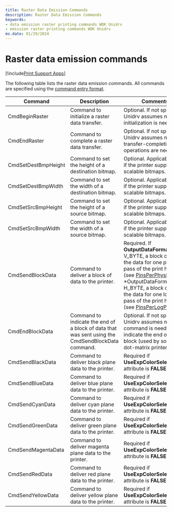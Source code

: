 ```yaml
---
title: Raster Data Emission Commands
description: Raster Data Emission Commands
keywords:
- data emission raster printing commands WDK Unidrv
- emission raster printing commands WDK Unidrv
ms.date: 01/29/2024
---
```


# Raster data emission commands

[!include[Print Support Apps](../includes/print-support-apps.md)]

The following table lists the raster data emission commands. All commands are specified using the [command entry format](command-entry-format.md).

| Command | Description | Comments |
|--|--|--|
| CmdBeginRaster | Command to initialize a raster data transfer. | Optional. If not specified, Unidrv assumes no initialization is needed. |
| CmdEndRaster | Command to complete a raster data transfer. | Optional. If not specified, Unidrv assumes no transfer-completion operations are needed. |
| CmdSetDestBmpHeight | Command to set the height of a destination bitmap. | Optional. Applicable only if the printer supports scalable bitmaps. |
| CmdSetDestBmpWidth | Command to set the width of a destination bitmap. |Optional. Applicable only if the printer supports scalable bitmaps. |
| CmdSetSrcBmpHeight | Command to set the height of a source bitmap. | Optional. Applicable only if the printer supports scalable bitmaps. |
| CmdSetSrcBmpWidth | Command to set the width of a source bitmap. | Optional. Applicable only if the printer supports scalable bitmaps. |
| CmdSendBlockData | Command to deliver a block of data to the printer. | Required. If **OutputDataFormat** is V_BYTE, a block contains the data for one physical pass of the print head (see [PinsPerPhysPass](/windows-hardware/drivers/print/option-attributes-for-the-resolution-feature)). If *OutputDataFormat is H_BYTE, a block contains the data for one logical pass of the print head (see [PinsPerLogPass](/windows-hardware/drivers/print/option-attributes-for-the-resolution-feature)). |
| CmdEndBlockData | Command to indicate the end of a block of data that was sent using the CmdSendBlockData command. | Optional. If not specified, Unidrv assumes no command is needed to indicate the end of a block (used by some dot-matrix printers) |
| CmdSendBlackData | Command to deliver black plane data to the printer. | Required if **UseExpColorSelectCmd?** attribute is **FALSE**. |
| CmdSendBlueData | Command to deliver blue plane data to the printer. | Required if **UseExpColorSelectCmd?** attribute is **FALSE**. |
| CmdSendCyanData | Command to deliver cyan plane data to the printer. | Required if **UseExpColorSelectCmd?** attribute is **FALSE**. |
| CmdSendGreenData | Command to deliver green plane data to the printer. | Required if **UseExpColorSelectCmd?** attribute is **FALSE**. |
| CmdSendMagentaData | Command to deliver magenta plane data to the printer. | Required if **UseExpColorSelectCmd?** attribute is **FALSE**. |
| CmdSendRedData | Command to deliver red plane data to the printer. | Required if **UseExpColorSelectCmd?** attribute is **FALSE**. |
| CmdSendYellowData | Command to deliver yellow plane data to the printer. | Required if **UseExpColorSelectCmd?** attribute is **FALSE**. |
